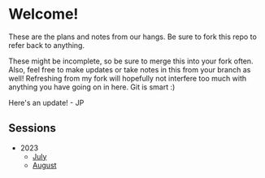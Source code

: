 # Welcome!
These are the plans and notes from our hangs. Be sure to fork this repo to refer back to anything.

These might be incomplete, so be sure to merge this into your fork often. Also, feel free to make updates or take notes in this from your branch as well! Refreshing from my fork will hopefully not interfere too much with anything you have going on in here. Git is smart :)

Here's an update! - JP

## Sessions
- 2023
  - [July](2023/july/index.md)
  - [August](2023/august/index.md)
